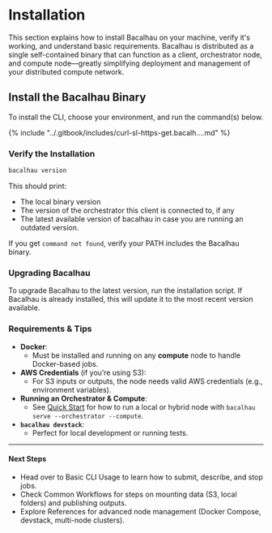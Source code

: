# Installation

This section explains how to install Bacalhau on your machine, verify it's working, and understand basic requirements. Bacalhau is distributed as a single self-contained binary that can function as a client, orchestrator node, and compute node—greatly simplifying deployment and management of your distributed compute network.



## Install the Bacalhau Binary

To install the CLI, choose your environment, and run the command(s) below.

{% include "../.gitbook/includes/curl-sl-https-get.bacalh....md" %}



### Verify the Installation

```bash
bacalhau version
```

This should print:

* The local binary version
* The version of the orchestrator this client is connected to, if any
* The latest available version of bacalhau in case you are running an outdated version.

If you get `command not found`, verify your PATH includes the Bacalhau binary.



### Upgrading Bacalhau

To upgrade Bacalhau to the latest version, run the installation script. If Bacalhau is already installed, this will update it to the most recent version available.&#x20;



### **Requirements & Tips**

* **Docker**:
  * Must be installed and running on any **compute** node to handle Docker-based jobs.
* **AWS Credentials** (if you’re using S3):
  * For S3 inputs or outputs, the node needs valid AWS credentials (e.g., environment variables).
* **Running an Orchestrator & Compute**:
  * See [Quick Start](quick-start.md) for how to run a local or hybrid node with `bacalhau serve --orchestrator --compute`.
* **`bacalhau devstack`**:
  * Perfect for local development or running tests.

***

#### **Next Steps**

* Head over to Basic CLI Usage to learn how to submit, describe, and stop jobs.
* Check Common Workflows for steps on mounting data (S3, local folders) and publishing outputs.
* Explore References for advanced node management (Docker Compose, devstack, multi-node clusters).
